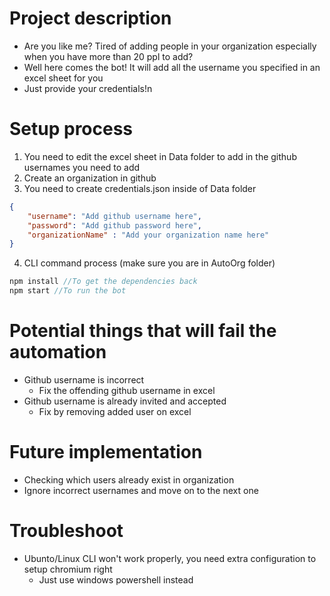 # Project description
* Are you like me? Tired of adding people in your organization especially when you have more than 20 ppl to add?
* Well here comes the bot! It will add all the username you specified in an excel sheet for you
* Just provide your credentials!n

# Setup process
1. You need to edit the excel sheet in Data folder to add in the github usernames you need to add
2. Create an organization in github
3. You need to create credentials.json inside of Data folder
```json
{
    "username": "Add github username here",
    "password": "Add github password here",
    "organizationName" : "Add your organization name here"
}
```
4. CLI command process (make sure you are in AutoOrg folder)
```C#
npm install //To get the dependencies back
npm start //To run the bot
```

# Potential things that will fail the automation
* Github username is incorrect
    * Fix the offending github username in excel
* Github username is already invited and accepted
    * Fix by removing added user on excel

# Future implementation
* Checking which users already exist in organization
* Ignore incorrect usernames and move on to the next one

# Troubleshoot
* Ubunto/Linux CLI won't work properly, you need extra configuration to setup chromium right
    * Just use windows powershell instead